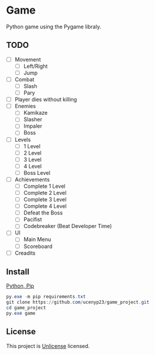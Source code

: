 # Game
Python game using the Pygame libraly.

## TODO
- [ ] Movement
  - [ ] Left/Right
  - [ ] Jump
- [ ] Combat
  - [ ] Slash
  - [ ] Pary
- [ ] Player dies without killing
- [ ] Enemies
  - [ ] Kamikaze
  - [ ] Slasher
  - [ ] Impaler
  - [ ] Boss
- [ ] Levels
  - [ ] 1 Level
  - [ ] 2 Level
  - [ ] 3 Level
  - [ ] 4 Level
  - [ ] Boss Level
- [ ] Achievements
  - [ ] Complete 1 Level
  - [ ] Complete 2 Level
  - [ ] Complete 3 Level
  - [ ] Complete 4 Level
  - [ ] Defeat the Boss
  - [ ] Pacifist
  - [ ] Codebreaker (Beat Developer Time)
- [ ] UI
  - [ ] Main Menu
  - [ ] Scoreboard
- [ ] Creadits

## Install
[Python, Pip](https://www.python.org/downloads/)
```powershell
py.exe -m pip requirements.txt
git clone https://github.com/ucenyp23/game_project.git
cd game_project
py.exe game 
```

## License
This project is [Unlicense](https://unlicense.org/) licensed.
